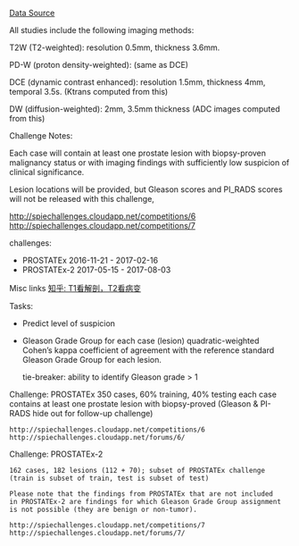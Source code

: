 [Data Source](https://wiki.cancerimagingarchive.net/display/Public/SPIE-AAPM-NCI+PROSTATEx+Challenges#935fa28f51c546c588e892026a1396c6)


All studies include the following imaging methods:

T2W (T2-weighted): resolution 0.5mm, thickness 3.6mm.

PD-W (proton density-weighted):  (same as DCE)

DCE (dynamic contrast enhanced): resolution 1.5mm, thickness 4mm,
temporal 3.5s.
	(Ktrans computed from this)

DW (diffusion-weighted): 2mm, 3.5mm thickness
	(ADC images computed from this)

Challenge Notes:

Each case will contain at least one prostate lesion with biopsy-proven
malignancy status or with imaging findings with sufficiently low
suspicion of clinical significance.

 Lesion locations will be provided, but Gleason scores and PI_RADS
 scores will not be released with this challenge,
 
http://spiechallenges.cloudapp.net/competitions/6
http://spiechallenges.cloudapp.net/competitions/7

challenges:
- PROSTATEx 2016-11-21 - 2017-02-16
- PROSTATEx-2 2017-05-15 - 2017-08-03

Misc links
[知乎: T1看解剖，T2看病变](https://www.zhihu.com/question/38567276/answer/152934823)


Tasks:
- Predict level of suspicion
- Gleason Grade Group for each case (lesion) 
  quadratic-weighted Cohen’s kappa coefficient of agreement with the
  reference standard Gleason Grade Group for each lesion.

  tie-breaker: ability to identify Gleason grade > 1



Challenge:	PROSTATEx
	350 cases, 60% training, 40% testing
	each case contains at least one prostate lesion with biopsy-proved
	(Gleason & PI-RADS hide out for follow-up challenge)

	http://spiechallenges.cloudapp.net/competitions/6
	http://spiechallenges.cloudapp.net/forums/6/

Challenge:  PROSTATEx-2

	162 cases, 182 lesions (112 + 70); subset of PROSTATEx challenge
	(train is subset of train, test is subset of test)

	Please note that the findings from PROSTATEx that are not included
	in PROSTATEx-2 are findings for which Gleason Grade Group assignment
	is not possible (they are benign or non-tumor).

	http://spiechallenges.cloudapp.net/competitions/7
	http://spiechallenges.cloudapp.net/forums/7/

	

		
